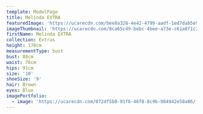 ```yaml
---
template: ModelPage
title: Melinda EXTRA
featuredImage: 'https://ucarecdn.com/bee8a328-4e42-4799-aadf-1ed7dab5e98e/'
imageThumbnail: 'https://ucarecdn.com/8ca65c49-bebc-4bee-a73e-c61a8f1c2a69/'
firstName: Melinda EXTRA
collection: Extras
height: 170cm
measurementType: bust
bust: 88cm
waist: 76cm
hips: 91cm
size: '10'
shoeSize: '9'
hair: Brown
eyes: Blue
imagePortfolio:
  - image: 'https://ucarecdn.com/072df5b0-91f6-46f8-8c9b-984942e58a86/'
---
```


